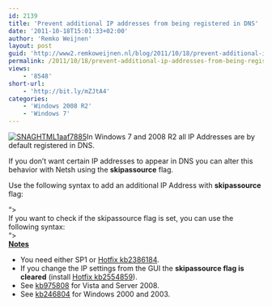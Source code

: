 ```yaml
---
id: 2139
title: 'Prevent additional IP addresses from being registered in DNS'
date: '2011-10-18T15:01:33+02:00'
author: 'Remko Weijnen'
layout: post
guid: 'http://www2.remkoweijnen.nl/blog/2011/10/18/prevent-additional-ip-addresses-from-being-registered-in-dns/'
permalink: /2011/10/18/prevent-additional-ip-addresses-from-being-registered-in-dns/
views:
    - '8548'
short-url:
    - 'http://bit.ly/mZJtA4'
categories:
    - 'Windows 2008 R2'
    - 'Windows 7'
---
```


[![SNAGHTML1aaf7885](http://192.168.40.25:8081/wp-content/uploads/2011/10/SNAGHTML1aaf7885_thumb.png "SNAGHTML1aaf7885")](http://192.168.40.25:8081/wp-content/uploads/2011/10/SNAGHTML1aaf7885.png)In Windows 7 and 2008 R2 all IP Addresses are by default registered in DNS.

If you don’t want certain IP addresses to appear in DNS you can alter this behavior with Netsh using the **skipassource** flag.

Use the following syntax to add an additional IP Address with **skipassource** flag:

  
“&gt;  
If you want to check if the skipassource flag is set, you can use the following syntax:  
“&gt;  
**<span style="text-decoration: underline;">Notes</span>**

- You need either SP1 or [Hotfix kb2386184](http://support.microsoft.com/kb/2386184).
- If you change the IP settings from the GUI the **skipassource flag is cleared** (install [Hotfix kb2554859](http://support.microsoft.com/kb/2554859)).
- See [kb975808](http://support.microsoft.com/?kbid=975808) for Vista and Server 2008.
- See [kb246804](http://support.microsoft.com/kb/246804) for Windows 2000 and 2003.